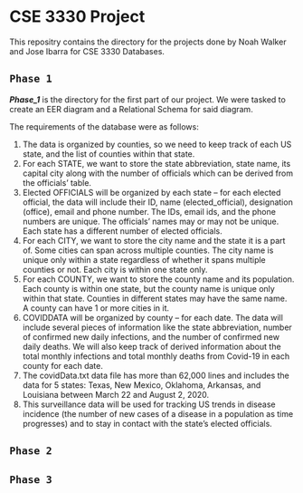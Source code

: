 # CSE 3330 Project

This repositry contains the directory for the projects done by Noah Walker and Jose Ibarra for CSE 3330 Databases.

`Phase 1`
---
***Phase_1*** is the directory for the first part of our project. We were tasked to create an EER diagram and a Relational Schema for said diagram. 

The requirements of the database were as follows:
1. The data is organized by counties, so we need to keep track of each US state, and the list of counties 
within that state. 
2. For each STATE, we want to store the state abbreviation, state name, its capital city along with the number of officials which can be derived from the officials’ table. 
3. Elected OFFICIALS will be organized by each state – for each elected official, the data will include their ID, name (elected_official), designation (office), email and phone number. The IDs, email ids, and the phone numbers are unique. The officials’ names may or may not be unique. Each state has a different number of elected officials.  
4. For each CITY, we want to store the city name and the state it is a part of. Some cities can span across multiple counties. The city name is unique only within a state regardless of whether it spans multiple counties or not. Each city is within one state only.  
5. For each COUNTY, we want to store the county name and its population. Each county is within one state, but the county name is unique only within that state. Counties in different states may have the same name. A county can have 1 or more cities in it. 
6. COVIDDATA will be organized by county – for each date. The data will include several pieces of information like the state abbreviation, number of confirmed new daily infections, and the number of confirmed new daily deaths. We will also keep track of derived information about the total monthly infections and total monthly deaths from Covid-19 in each county for each date. 
7. The covidData.txt data file has more than 62,000 lines and includes the data for 5 states: Texas, New Mexico, Oklahoma, Arkansas, and Louisiana between March 22 and August 2, 2020.   
8. This surveillance data will be used for tracking US trends in disease incidence (the number of new cases of a disease in a population as time progresses) and to stay in contact with the state’s elected officials. 

`Phase 2`
---

`Phase 3`
---